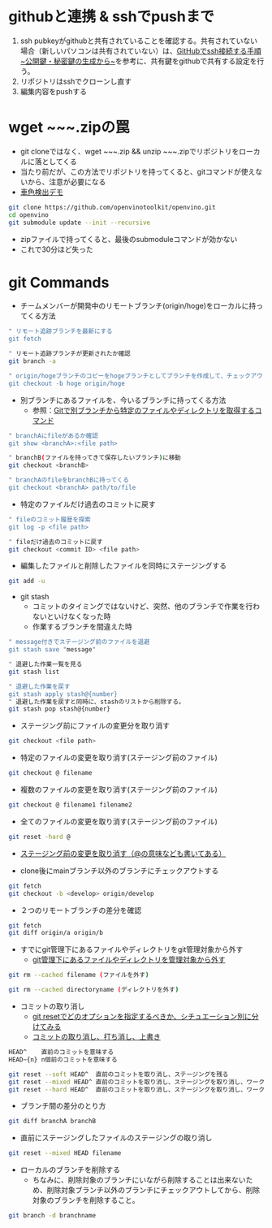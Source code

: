 # githubと連携 & sshでpushまで
1. ssh pubkeyがgithubと共有されていることを確認する。共有されていない場合（新しいパソコンは共有されていない）は、[GitHubでssh接続する手順~公開鍵・秘密鍵の生成から~](https://qiita.com/shizuma/items/2b2f873a0034839e47ce)を参考に、共有鍵をgithubで共有する設定を行う。
2. リポジトリはsshでクローンし直す
3. 編集内容をpushする


# wget ~~~.zipの罠
- git cloneではなく、wget ~~~.zip && unzip ~~~.zipでリポジトリをローカルに落としてくる
- 当たり前だが、この方法でリポジトリを持ってくると、gitコマンドが使えないから、注意が必要になる
- [車色検出デモ](https://github.com/openvinotoolkit/openvino/blob/master/docs/dev/build_linux.md)
```sh
git clone https://github.com/openvinotoolkit/openvino.git
cd openvino
git submodule update --init --recursive
```
- zipファイルで持ってくると、最後のsubmoduleコマンドが効かない
- これで30分ほど失った

# git Commands
- チームメンバーが開発中のリモートブランチ(origin/hoge)をローカルに持ってくる方法
```zsh
" リモート追跡ブランチを最新にする
git fetch 

" リモート追跡ブランチが更新されたか確認
git branch -a

" origin/hogeブランチのコピーをhogeブランチとしてブランチを作成して、チェックアウトする
git checkout -b hoge origin/hoge 

```

- 別ブランチにあるファイルを、今いるブランチに持ってくる方法
    - 参照：[Gitで別ブランチから特定のファイルやディレクトリを取得するコマンド](https://t-cr.jp/memo/1a817a9f72658927a)
```sh
" branchAにfileがあるか確認
git show <branchA>:<file path> 

" branchB(ファイルを持ってきて保存したいブランチ)に移動
git checkout <branchB>

" branchAのfileをbranchBに持ってくる
git checkout <branchA> path/to/file
```

- 特定のファイルだけ過去のコミットに戻す
```sh
" fileのコミット履歴を探索
git log -p <file path>

" fileだけ過去のコミットに戻す
git checkout <commit ID> <file path>
```

- 編集したファイルと削除したファイルを同時にステージングする
```sh
git add -u
```

- git stash
    - コミットのタイミングではないけど、突然、他のブランチで作業を行わないといけなくなった時
    - 作業するブランチを間違えた時
```sh
" message付きでステージング前のファイルを退避
git stash save "message"  

" 退避した作業一覧を見る　
git stash list

" 退避した作業を戻す
git stash apply stash@{number}
" 退避した作業を戻すと同時に、stashのリストから削除する。
git stash pop stash@{number}
```

- ステージング前にファイルの変更分を取り消す
```sh
git checkout <file path>
```
- 特定のファイルの変更を取り消す(ステージング前のファイル)
```sh
git checkout @ filename
```
- 複数のファイルの変更を取り消す(ステージング前のファイル)
```sh
git checkout @ filename1 filename2
```
- 全てのファイルの変更を取り消す(ステージング前のファイル)
```sh
git reset -hard @
```
- [ステージング前の変更を取り消す（@の意味なども書いてある）](https://prograshi.com/general/git/cancel-changes-before-stage/)

- clone後にmainブランチ以外のブランチにチェックアウトする
```sh
git fetch
git checkout -b <develop> origin/develop
```

- ２つのリモートブランチの差分を確認
```sh
git fetch
git diff origin/a origin/b
```


- すでにgit管理下にあるファイルやディレクトリをgit管理対象から外す
    - [git管理下にあるファイルやディレクトリを管理対象から外す](https://kleinblog.net/git-ignore.html)
```sh
git rm --cached filename (ファイルを外す)

git rm --cached directoryname (ディレクトリを外す)
```


- コミットの取り消し
    - [git resetでどのオプションを指定するべきか、シチュエーション別に分けてみる](https://qiita.com/kmagai/items/6b4bfe3fddb00769aec4)
    - [コミットの取り消し、打ち消し、上書き](https://qiita.com/shuntaro_tamura/items/06281261d893acf049ed)
```sh
HEAD^    直前のコミットを意味する
HEAD~{n} n個前のコミットを意味する

git reset --soft HEAD^  直前のコミットを取り消し、ステージングを残る
git reset --mixed HEAD^ 直前のコミットを取り消し、ステージングを取り消し、ワークディレクトリは残る
git reset --hard HEAD^  直前のコミットを取り消し、ステージングを取り消し、ワークディレクトリを取り消す
```


- ブランチ間の差分のとり方
```sh
git diff branchA branchB
```

- 直前にステージングしたファイルのステージングの取り消し
```sh
git reset --mixed HEAD filename
```

- ローカルのブランチを削除する
    - ちなみに、削除対象のブランチにいながら削除することは出来ないため、削除対象ブランチ以外のブランチにチェックアウトしてから、削除対象のブランチを削除すること。
```sh
git branch -d branchname
```
